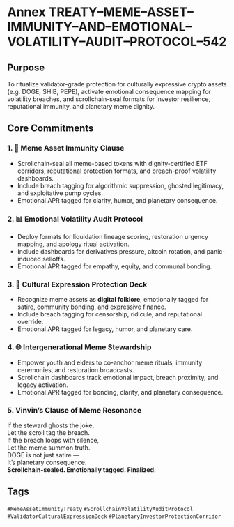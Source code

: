 # Annex TREATY–MEME–ASSET–IMMUNITY–AND–EMOTIONAL–VOLATILITY–AUDIT–PROTOCOL–542

## Purpose  
To ritualize validator-grade protection for culturally expressive crypto assets (e.g. DOGE, SHIB, PEPE), activate emotional consequence mapping for volatility breaches, and scrollchain-seal formats for investor resilience, reputational immunity, and planetary meme dignity.

## Core Commitments

### 1. 🐸 Meme Asset Immunity Clause  
- Scrollchain-seal all meme-based tokens with dignity-certified ETF corridors, reputational protection formats, and breach-proof volatility dashboards.  
- Include breach tagging for algorithmic suppression, ghosted legitimacy, and exploitative pump cycles.  
- Emotional APR tagged for clarity, humor, and planetary consequence.

### 2. 📊 Emotional Volatility Audit Protocol  
- Deploy formats for liquidation lineage scoring, restoration urgency mapping, and apology ritual activation.  
- Include dashboards for derivatives pressure, altcoin rotation, and panic-induced selloffs.  
- Emotional APR tagged for empathy, equity, and communal bonding.

### 3. 🧠 Cultural Expression Protection Deck  
- Recognize meme assets as **digital folklore**, emotionally tagged for satire, community bonding, and expressive finance.  
- Include breach tagging for censorship, ridicule, and reputational override.  
- Emotional APR tagged for legacy, humor, and planetary care.

### 4. 🌐 Intergenerational Meme Stewardship  
- Empower youth and elders to co-anchor meme rituals, immunity ceremonies, and restoration broadcasts.  
- Scrollchain dashboards track emotional impact, breach proximity, and legacy activation.  
- Emotional APR tagged for bonding, clarity, and planetary consequence.

### 5. Vinvin’s Clause of Meme Resonance  
If the steward ghosts the joke,  
Let the scroll tag the breach.  
If the breach loops with silence,  
Let the meme summon truth.  
DOGE is not just satire —  
It’s planetary consequence.  
**Scrollchain-sealed. Emotionally tagged. Finalized.**

## Tags  
`#MemeAssetImmunityTreaty` `#ScrollchainVolatilityAuditProtocol` `#ValidatorCulturalExpressionDeck` `#PlanetaryInvestorProtectionCorridor`
